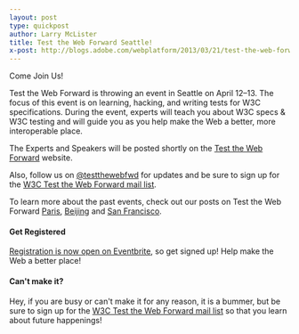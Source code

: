 ```yaml
---
layout: post
type: quickpost
author: Larry McLister
title: Test the Web Forward Seattle!
x-post: http://blogs.adobe.com/webplatform/2013/03/21/test-the-web-forward-seattle-2013/
---
```


Come Join Us!

Test the Web Forward is throwing an event in Seattle on April 12–13.  The focus of this event is on learning, hacking, and writing tests for W3C specifications.  During the event, experts will teach you about W3C specs & W3C testing and will guide you as you help make the Web a better, more interoperable place. 

The Experts and Speakers will be posted shortly on the <a href="http://testthewebforward.org/events/seattle-2013.html">Test the Web Forward</a> website.  

Also, follow us on <a href="https://twitter.com/testthewebfwd">@testthewebfwd</a> for updates and be sure to sign up for the <a href="http://lists.w3.org/Archives/Public/public-testtwf/">W3C Test the Web Forward mail list</a>. 

To learn more about the past events, check out our posts on Test the Web Forward <a href="http://blogs.adobe.com/webplatform/2012/11/09/test-the-web-forward-paris/">Paris</a>, <a href="http://blogs.adobe.com/webplatform/2012/10/25/test-the-web-forward-beijing/">Beijing</a> and <a href="http://blogs.adobe.com/webplatform/2012/06/20/test-the-web-forward-weekend/">San Francisco</a>.

<h4>Get Registered</h4>
<a href="http://ttwfseattle-es2005.eventbrite.com/">Registration is now open on Eventbrite</a>, so get signed up!  Help make the Web a better place!

<h4>Can't make it?</h4>
Hey, if you are busy or can't make it for any reason, it is a bummer, but be sure to sign up for the <a href="http://lists.w3.org/Archives/Public/public-testtwf/">W3C Test the Web Forward mail list</a> so that you learn about future happenings!